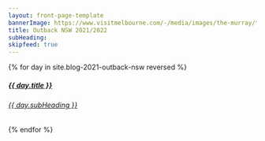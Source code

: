 ```yaml
---
layout: front-page-template
bannerImage: https://www.visitmelbourne.com/-/media/images/the-murray/things-to-do/nature-and-wildlife/mungo-national-park_mur_r_credit-roberto-seba_1438467_1600x900.jpg?ts=20151201580527&amp;c=product&amp;cw=1600&amp;ch=1200
title: Outback NSW 2021/2022
subHeading: 
skipfeed: true
---
```


<div class="text-uppercase adventure-list experience">
  {% for day in site.blog-2021-outback-nsw reversed %}
    <div class="col-md-6 col-sm-6 animated fadeInUp" data-wow-delay="0.1s" data-wow-duration="1s">
      <a href="{{day.url | prepend: site.baseurl}}">
        <img src="{{ day.bannerImage }}"  alt="" class="img-responsive">
        <div class="overlay-lnk text-uppercase text-center">
          <i class="icon icon-streetsign"></i>
          <h5>{{ day.title }}</h5>
          <h6>{{ day.subHeading }}</h6>
        </div>
      </a>
    </div>
  {% endfor %}
</div>
